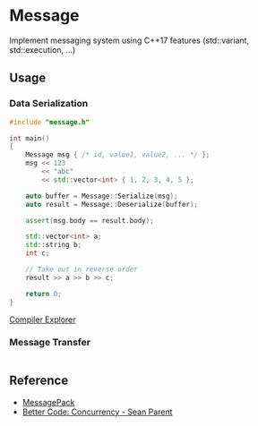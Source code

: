 # Message

Implement messaging system using C++17 features (std::variant, std::execution, ...)

## Usage

### Data Serialization

```cpp
#include "message.h"

int main()
{
    Message msg { /* id, value1, value2, ... */ };
    msg << 123
        << "abc"
        << std::vector<int> { 1, 2, 3, 4, 5 };

    auto buffer = Message::Serialize(msg);
    auto result = Message::Deserialize(buffer);

    assert(msg.body == result.body);

    std::vector<int> a;
    std::string b;
    int c;

    // Take out in reverse order
    result >> a >> b >> c;

    return 0;
}
```

[Compiler Explorer](https://godbolt.org/z/vrTr4qGd7)

### Message Transfer

```cpp
```

## Reference

- [MessagePack](https://github.com/msgpack/msgpack/blob/master/spec.md)
- [Better Code: Concurrency - Sean Parent](https://www.youtube.com/watch?v=zULU6Hhp42w)
